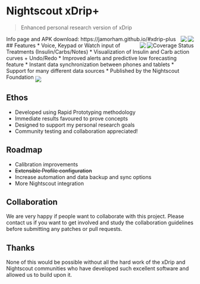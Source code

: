 # Nightscout xDrip+
> Enhanced personal research version of xDrip

 <img align="right" src="Documentation/images/download-xdrip-plus-qr-code.png">
 Info page and APK download: https://jamorham.github.io/#xdrip-plus

<img align="right" src="https://travis-ci.org/jamorham/xDrip-plus.svg?branch=master">
<a href='https://coveralls.io/github/ahaarrestad/xDrip?branch=master'>
 <img align="right" src='https://coveralls.io/repos/github/ahaarrestad/xDrip/badge.svg?branch=master' alt='Coverage Status' />
</a>
<img align="right" src="https://www.codacy.com/app/ahaarrestad/xDrip">
## Features
* Voice, Keypad or Watch input of Treatments (Insulin/Carbs/Notes)
* Visualization of Insulin and Carb action curves + Undo/Redo
* Improved alerts and predictive low forecasting feature
* Instant data synchronization between phones and tablets
* Support for many different data sources
* Published by the Nightscout Foundation

 <img align="middle" src="https://jamorham.github.io/images/jamorham-natural-language-treatments-two-web.png">

## Ethos
* Developed using Rapid Prototyping methodology
* Immediate results favoured to prove concepts
* Designed to support my personal research goals
* Community testing and collaboration appreciated!

## Roadmap
* Calibration improvements
* ~~Extensible Profile configuration~~
* Increase automation and data backup and sync options
* More Nightscout integration

## Collaboration
We are very happy if people want to collaborate with this project. Please contact us if you want to get involved and study the collaboration guidelines before submitting any patches or pull requests.

## Thanks
None of this would be possible without all the hard work of the xDrip and Nightscout communities who have developed such excellent software and allowed us to build upon it.

